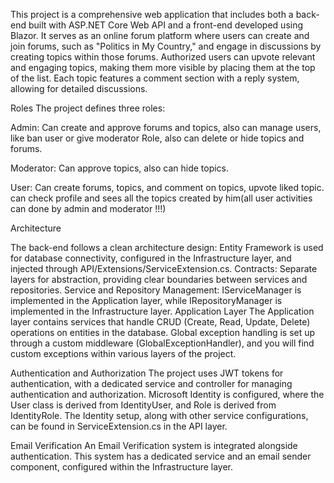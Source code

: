 This project is a comprehensive web application that includes both a back-end built with ASP.NET Core Web API and a front-end developed using Blazor. It serves as an online forum platform where users can create and join forums, such as "Politics in My Country," and engage in discussions by creating topics within those forums. Authorized users can upvote relevant and engaging topics, making them more visible by placing them at the top of the list. Each topic features a comment section with a reply system, allowing for detailed discussions.

Roles
The project defines three roles:

Admin: Can create and approve forums and topics, also can manage users, like ban user or give moderator Role, also can delete or hide topics and forums.

Moderator: Can approve topics, also can hide topics.

User: Can create forums, topics, and comment on topics, upvote liked topic. can check profile and sees all the topics created by him(all user activities can done by admin and moderator !!!)

Architecture

The back-end follows a clean architecture design:
Entity Framework is used for database connectivity, configured in the Infrastructure layer, and injected through API/Extensions/ServiceExtension.cs.
Contracts: Separate layers for abstraction, providing clear boundaries between services and repositories.
Service and Repository Management: IServiceManager is implemented in the Application layer, while IRepositoryManager is implemented in the Infrastructure layer.
Application Layer
The Application layer contains services that handle CRUD (Create, Read, Update, Delete) operations on entities in the database. Global exception handling is set up through a custom middleware (GlobalExceptionHandler), and you will find custom exceptions within various layers of the project.

Authentication and Authorization
The project uses JWT tokens for authentication, with a dedicated service and controller for managing authentication and authorization. Microsoft Identity is configured, where the User class is derived from IdentityUser, and Role is derived from IdentityRole. The Identity setup, along with other service configurations, can be found in ServiceExtension.cs in the API layer.

Email Verification
An Email Verification system is integrated alongside authentication. This system has a dedicated service and an email sender component, configured within the Infrastructure layer.
